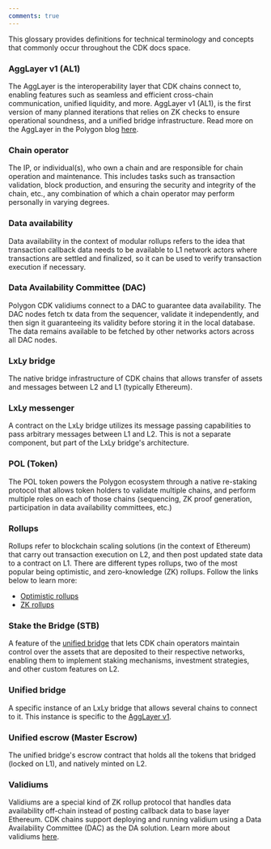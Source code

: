 ```yaml
---
comments: true
---
```


This glossary provides definitions for technical terminology and concepts that commonly occur throughout the CDK docs space.

### AggLayer v1 (AL1)
The AggLayer is the interoperability layer that CDK chains connect to, enabling features such as seamless and efficient cross-chain communication, unified liquidity, and more. AggLayer v1 (AL1), is the first version of many planned iterations that relies on ZK checks to ensure operational soundness, and a unified bridge infrastructure.
Read more on the AggLayer in the Polygon blog [here](https://polygon.technology/blog/wtf-is-polygon?utm_source=twitter&utm_medium=social&utm_content=wtf-is-polygon).

### Chain operator
The IP, or individual(s), who own a chain and are responsible for chain operation and maintenance. This includes tasks such as transaction validation, block production, and ensuring the security and integrity of the chain, etc., any combination of which a chain operator may perform personally in varying degrees.

### Data availability
Data availability in the context of modular rollups refers to the idea that transaction callback data needs to be available to L1 network actors where transactions are settled and finalized, so it can be used to verify transaction execution if necessary. 

### Data Availability Committee (DAC)
Polygon CDK validiums connect to a DAC to guarantee data availability. The DAC nodes fetch tx data from the sequencer, validate it independently, and then sign it guaranteeing its validity before storing it in the local database. The data remains available to be fetched by other networks actors across all DAC nodes.

### LxLy bridge
The native bridge infrastructure of CDK chains that allows transfer of assets and messages between L2 and L1 (typically Ethereum).

### LxLy messenger
A contract on the LxLy bridge utilizes its message passing capabilities to pass arbitrary messages between L1 and L2.  This is not a separate component, but part of the LxLy bridge's architecture.

### POL (Token)
The POL token powers the Polygon ecosystem through a native re-staking protocol that allows token holders to validate multiple chains, and perform multiple roles on each of those chains (sequencing, ZK proof generation, participation in data availability committees, etc.) 

### Rollups
Rollups refer to blockchain scaling solutions (in the context of Ethereum) that carry out transaction execution on L2, and then post updated state data to a contract on L1. There are different types rollups, two of the most popular being optimistic, and zero-knowledge (ZK) rollups. Follow the links below to learn more:

- [Optimistic rollups](https://ethereum.org/en/developers/docs/scaling/optimistic-rollups/)
- [ZK rollups](https://ethereum.org/en/developers/docs/scaling/zk-rollups/)

### Stake the Bridge (STB)
A feature of the [unified bridge](#unified-bridge) that lets CDK chain operators maintain control over the assets that are deposited to their respective networks, enabling them to implement staking mechanisms, investment strategies, and other custom features on L2.

### Unified bridge
A specific instance of an LxLy bridge that allows several chains to connect to it.  This instance is specific to the [AggLayer v1](#agglayer-v1-al1).

### Unified escrow (Master Escrow)
The unified bridge's escrow contract that holds all the tokens that bridged (locked on L1), and natively minted on L2.

### Validiums
Validiums are a special kind of ZK rollup protocol that handles data availability off-chain instead of posting callback data to base layer Ethereum. CDK chains support deploying and running validium using a Data Availability Committee (DAC) as the DA solution.
Learn more about validiums [here](https://ethereum.org/en/developers/docs/scaling/validium/).